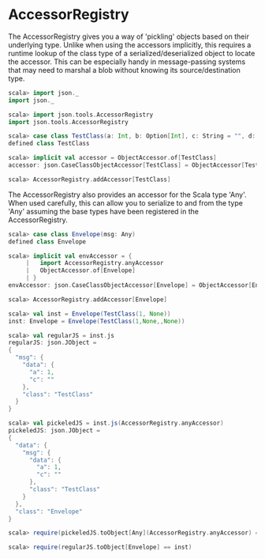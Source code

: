 AccessorRegistry
================

The AccessorRegistry gives you a way of 'pickling' objects based on their underlying type. Unlike when
using the accessors implicitly, this requires a runtime lookup of the class type of a serialized/deserialized object to
locate the accessor. This can be especially handy in message-passing systems that may need to marshal
a blob without knowing its source/destination type.

```scala
scala> import json._
import json._

scala> import json.tools.AccessorRegistry
import json.tools.AccessorRegistry

scala> case class TestClass(a: Int, b: Option[Int], c: String = "", d: Option[Int] = None)
defined class TestClass

scala> implicit val accessor = ObjectAccessor.of[TestClass]
accessor: json.CaseClassObjectAccessor[TestClass] = ObjectAccessor[TestClass]

scala> AccessorRegistry.addAccessor[TestClass]
```

The AccessorRegistry also provides an accessor for the Scala
type 'Any'. When used carefully, this can allow you to serialize to and from the type 'Any' assuming
the base types have been registered in the AccessorRegistry.

```scala
scala> case class Envelope(msg: Any)
defined class Envelope

scala> implicit val envAccessor = {
     |   import AccessorRegistry.anyAccessor
     |   ObjectAccessor.of[Envelope]
     | }
envAccessor: json.CaseClassObjectAccessor[Envelope] = ObjectAccessor[Envelope]

scala> AccessorRegistry.addAccessor[Envelope]

scala> val inst = Envelope(TestClass(1, None))
inst: Envelope = Envelope(TestClass(1,None,,None))

scala> val regularJS = inst.js
regularJS: json.JObject =
{
  "msg": {
    "data": {
      "a": 1,
      "c": ""
    },
    "class": "TestClass"
  }
}

scala> val pickeledJS = inst.js(AccessorRegistry.anyAccessor)
pickeledJS: json.JObject =
{
  "data": {
    "msg": {
      "data": {
        "a": 1,
        "c": ""
      },
      "class": "TestClass"
    }
  },
  "class": "Envelope"
}

scala> require(pickeledJS.toObject[Any](AccessorRegistry.anyAccessor) == inst)

scala> require(regularJS.toObject[Envelope] == inst)
```

